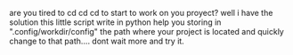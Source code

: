 are you tired to cd cd cd to start to work on you proyect? well i have the solution this little script write in python help you storing in ".config/workdir/config" the path where your project is located and quickly change to that path.... dont wait more and try it.
